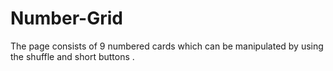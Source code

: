# Number-Grid

The page consists of 9 numbered cards which can be manipulated by using the shuffle and short buttons
.
